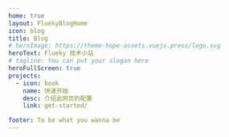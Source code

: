 ```yaml
---
home: true
layout: FluekyBlogHome
icon: blog
title: Blog
# heroImage: https://theme-hope-assets.vuejs.press/logo.svg
heroText: Flueky 技术小站
# tagline: You can put your slogan here
heroFullScreen: true
projects:
  - icon: book
    name: 快速开始
    desc: 介绍此网页的配置
    link: get-started/

footer: To be what you wanna be
---
```

